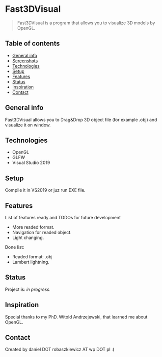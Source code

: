 # Fast3DVisual
> Fast3DVisual is a program that allows you to visualize 3D models by OpenGL. 

## Table of contents
* [General info](#general-info)
* [Screenshots](#screenshots)
* [Technologies](#technologies)
* [Setup](#setup)
* [Features](#features)
* [Status](#status)
* [Inspiration](#inspiration)
* [Contact](#contact)

## General info
Fast3DVisual allows you to Drag&Drop 3D object file (for example .obj) and visualize it on window.

## Technologies
* OpenGL
* GLFW
* Visual Studio 2019

## Setup
Compile it in VS2019 or juz run EXE file.


## Features
List of features ready and TODOs for future development
* More readed format.
* Navigation for readed object.
* Light changing.

Done list:
* Readed format: .obj
* Lambert lightning.

## Status
Project is: _in progress_.

## Inspiration
Special thanks to my PhD. Witold Andrzejewski, that learned me about OpenGL.

## Contact
Created by daniel DOT robaszkiewicz AT wp DOT pl :)
